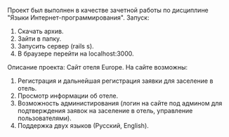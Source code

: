 Проект был выполнен в качестве зачетной работы по дисциплине "Языки Интернет-программирования".
Запуск:
1) Скачать архив.
2) Зайти в папку.
3) Запусить сервер (rails s).
4) В браузере перейти на localhost:3000. 

Описание проекта:
Сайт отеля Europe. На сайте возможны:
1) Регистрация и дальнейшая регистрация заявки для заселение в отель. 
2) Просмотр информации об отеле.
3) Возможность администирования (логин на сайте под админом для подтверждения заявок на заселение в отель, управление пользователями).
4) Поддержка двух языков (Русский, English).
